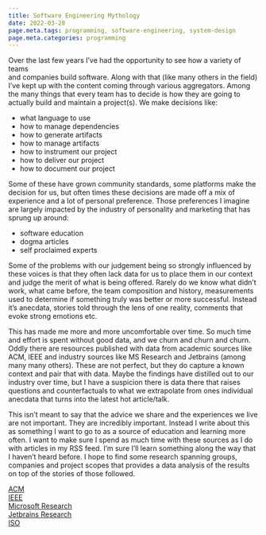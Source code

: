 ```yaml
---
title: Software Engineering Mythology
date: 2022-03-28
page.meta.tags: programming, software-engineering, system-design
page.meta.categories: programming
---
```


Over the last few years I’ve had the opportunity to see how a variety of teams\
and companies build software. Along with that (like many others in the field) I’ve kept up with the content coming
through various aggregators. Among the many things that every team has to decide is how they are going to actually build
and maintain a project(s). We make decisions like:

- what language to use
- how to manage dependencies
- how to generate artifacts
- how to manage artifacts
- how to instrument our project
- how to deliver our project
- how to document our project

Some of these have grown community standards, some platforms make the decision for us, but often times these decisions
are made off a mix of experience and a lot of personal preference. Those preferences I imagine are largely impacted by
the industry of personality and marketing that has sprung up around:

- software education
- dogma articles
- self proclaimed experts

Some of the problems with our judgement being so strongly influenced by these voices is that they often lack data for us
to place them in our context and judge the merit of what is being offered. Rarely do we know what didn’t work, what came
before, the team composition and history, measurements used to determine if something truly was better or more
successful. Instead it’s anecdata, stories told through the lens of one reality, comments that evoke strong emotions
etc.

This has made me more and more uncomfortable over time. So much time and effort is spent without good data, and we churn
and churn and churn. Oddly there are resources published with data from academic sources like ACM, IEEE and industry
sources like MS Research and Jetbrains (among many many others). These are not perfect, but they do capture a known
context and pair that with data. Maybe the findings have distilled out to our industry over time, but I have a suspicion
there is data there that raises questions and counterfactuals to what we extrapolate from ones individual anecdata that
turns into the latest hot article/talk.

This isn’t meant to say that the advice we share and the experiences we live are not important. They are incredibly
important. Instead I write about this as something I want to go to as a source of education and learning more often. I
want to make sure I spend as much time with these sources as I do with articles in my RSS feed. I’m sure I’ll learn
something along the way that I haven’t heard before. I hope to find some research spanning groups, companies and project
scopes that provides a data analysis of the results on top of the stories of those followed.

[ACM](https://dl.acm.org/action/doSearch?AllField=software+engineering)\
[IEEE](https://scholar.google.com/scholar?q=ieee+software+engineering&hl=en&as_sdt=0&as_vis=1&oi=scholart)\
[Microsoft Research](https://www.microsoft.com/en-us/research/group/research-software-engineering-rise/)\
[Jetbrains Research](https://research.jetbrains.org/publications/)\
[ISO](https://www.iso.org/standard/72189.html)
